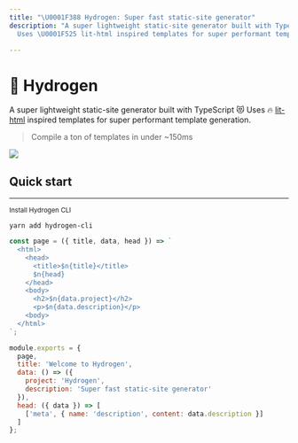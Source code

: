 ```yaml
---
title: "\U0001F388 Hydrogen: Super fast static-site generator"
description: "A super lightweight static-site generator built with TypeScript \U0001F63B
  Uses \U0001F525 lit-html inspired templates for super performant template generation"

---
```

# 🎈 Hydrogen

A super lightweight static-site generator built with TypeScript 😻 Uses 🔥 [lit-html](https://lit-html.polymer-project.org/) inspired templates for super performant template generation.

> Compile a ton of templates in under \~150ms

![](https://qph.fs.quoracdn.net/main-qimg-706f37c5cbc54e415892478836e8acb5.webp)

## Quick start

***

<small>Install Hydrogen CLI</small>

`yarn add hydrogen-cli`

```javascript
const page = ({ title, data, head }) => `
  <html>
    <head>
      <title>$n{title}</title>
      $n{head}
    </head>
    <body>
      <h2>$n{data.project}</h2>
      <p>$n{data.description}</p>
    <body>
  </html>
`;

module.exports = {
  page,
  title: 'Welcome to Hydrogen',
  data: () => ({
    project: 'Hydrogen',
    description: 'Super fast static-site generator'
  }),
  head: ({ data }) => [
    ['meta', { name: 'description', content: data.description }]
  ]
};
```